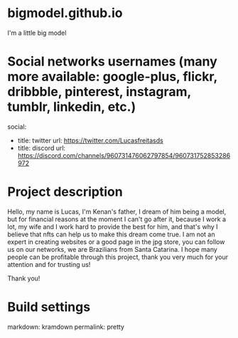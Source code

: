 # bigmodel.github.io
I'm a little big model

# Social networks usernames (many more available: google-plus, flickr, dribbble, pinterest, instagram, tumblr, linkedin, etc.)
social:
  - title: twitter
    url: https://twitter.com/Lucasfreitasds
  - title: discord
    url: https://discord.com/channels/960731476062797854/960731752853286972

# Project description
Hello, my name is Lucas, I'm Kenan's father, I dream of him being a model, but for financial reasons at the moment 
I can't go after it, because I work a lot, my wife and 
I work hard to provide the best for him, and that's why I believe that nfts can help us to make this dream come true. 
I am not an expert in creating websites or a good page in the jpg store, you can follow us on our networks, we are Brazilians from Santa Catarina. 
I hope many people can be profitable through this project, thank you very much for your attention and for trusting us!

Thank you!

# Build settings
markdown: kramdown
permalink: pretty
